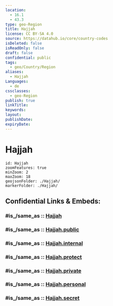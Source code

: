 ```yaml
---
location:
  - 16.1
  - 43.3
type: geo-Region
title: Hajjah
license: CC BY-SA 4.0
source: https://datahub.io/core/country-codes
isDeleted: false
isReadOnly: false
draft: false
confidential: public
tags:
  - geo/Country/Region
aliases:
  - Hajjah
Languages:
  - de
cssclasses:
  - geo-Region
publish: true
linkTitle:
keywords:
layout:
publishDate:
expiryDate:
---
```


# Hajjah

```leaflet
id: Hajjah
zoomFeatures: true 
minZoom: 2 
maxZoom: 18
geojsonFolder: ./Hajjah/
markerFolder: ./Hajjah/
```


## Confidential Links & Embeds: 

### #is_/same_as :: [Hajjah](/_Standards/Earth/Continent/Asia/Asia~West/Yemen~Republic/governorates~Yemen/Hajjah.md) 

### #is_/same_as :: [Hajjah.public](/_public/Earth/Continent/Asia/Asia~West/Yemen~Republic/governorates~Yemen/Hajjah.public.md) 

### #is_/same_as :: [Hajjah.internal](/_internal/Earth/Continent/Asia/Asia~West/Yemen~Republic/governorates~Yemen/Hajjah.internal.md) 

### #is_/same_as :: [Hajjah.protect](/_protect/Earth/Continent/Asia/Asia~West/Yemen~Republic/governorates~Yemen/Hajjah.protect.md) 

### #is_/same_as :: [Hajjah.private](/_private/Earth/Continent/Asia/Asia~West/Yemen~Republic/governorates~Yemen/Hajjah.private.md) 

### #is_/same_as :: [Hajjah.personal](/_personal/Earth/Continent/Asia/Asia~West/Yemen~Republic/governorates~Yemen/Hajjah.personal.md) 

### #is_/same_as :: [Hajjah.secret](/_secret/Earth/Continent/Asia/Asia~West/Yemen~Republic/governorates~Yemen/Hajjah.secret.md)


